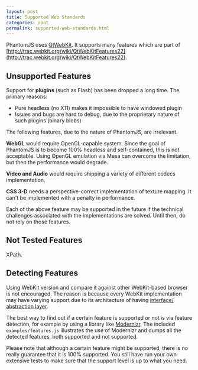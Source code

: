 ```yaml
---
layout: post
title: Supported Web Standards
categories: root
permalink: supported-web-standards.html
---
```


PhantomJS uses [QtWebKit](http://qt.digia.com/Product/Library/Qt-WebKit/). It supports many features which are part of [http://trac.webkit.org/wiki/QtWebKitFeatures22](http://trac.webkit.org/wiki/QtWebKitFeatures22).

## Unsupported Features

Support for **plugins** (such as Flash) has been dropped a long time. The primary reasons:

* Pure headless (no X11) makes it impossible to have windowed plugin
* Issues and bugs are hard to debug, due to the proprietary nature of such plugins (binary blobs)

The following features, due to the nature of PhantomJS, are irrelevant.

**WebGL** would require OpenGL-capable system. Since the goal of PhantomJS is to become 100% headless and self-contained, this is not acceptable. Using OpenGL emulation via Mesa can overcome the limitation, but then the performance would degrade.

**Video and Audio** would require shipping a variety of different codecs implementation.

**CSS 3-D** needs a perspective-correct implementation of texture mapping. It can't be implemented with a penalty in performance.

Each of the above feature may be supported in the future if the technical challenges associated with the implementations are solved. Until then, do not rely on those features.

## Not Tested Features

XPath.

## Detecting Features

Using WebKit version and compare it against other WebKit-based browser is not encouraged. The reason is because every WebKit implementation may have varying support due to its architecture of having [interface/ abstraction layer](http://ariya.ofilabs.com/2011/06/your-webkit-port-is-special-just-like-every-other-port.html).

The best way to find out if a certain feature is supported or not is via feature detection, for example by using a library like [Modernizr](http://www.modernizr.com/docs/#s2). The included `examples/features.js` illustrates the use of Modernizr and dumps all the detected features, both supported and not supported.

Please note that although a certain feature might be supported, there is no really guarantee that it is 100% supported. You still have run your own extensive tests to make sure that the support level is up to what you need.
